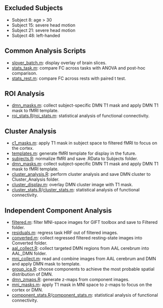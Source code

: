 ## Excluded Subjects
- Subject 8: age > 30
- Subject 15: severe head motion
- Subject 21: severe head motion
- Subject 48: left-handed

## Common Analysis Scripts
- [slover_batch.m](slover_batch.m): display overlay of brain slices.
- [stats_task.m](stats_task.m): compare FC across tasks with ANOVA and post-hoc comparison.
- [stats_rest.m](stats_rest.m): compare FC across rests with paired t test.

## ROI Analysis
- [dmn_masks.m](dmn_masks.m): collect subject-specific DMN T1 mask and apply DMN T1 mask to fMRI template.
- [roi_stats.R](roi_stats.R)/[roi_stats.m](roi_stats.m): statistical analysis of functional connectivity.

## Cluster Analysis

- [c1_masks.m](c1_masks.m): apply T1 mask in subject space to filtered fMRI to focus on the cortex.
- [templates.m](templates.R): generate fMRI template for display in the future.
- [subjects.R](subjects.R): normalize fMRI and save .RData to Subjects folder.
- [dmn_masks.m](dmn_masks.m): collect subject-specific DMN T1 mask and apply DMN T1 mask to fMRI template.
- [cluster_analysis.R](cluster_analysis.R): perform cluster analysis and save DMN cluster to Cluster_Analysis folder.
- [cluster_display.m](cluster_display.m): overlay DMN cluster image with T1 mask.
- [cluster_stats.R](cluster_stats.R)/[cluster_stats.m](cluster_stats.m): statistical analysis of functional connectivity.

## Independent Component Analysis

- [filtered.m](filtered.m): filter MNI-space images for GIFT toolbox and save to Filtered folder.
- [residuals.m](residuals.m): regress task HRF out of filtered images.
- [converted.m](converted.m): collect regressed filtered resting-state images into Converted folder.
- [aal_collect.R](aal_collect.R): collect targeted DMN regions from AAL cerebrum into AAL_DMN folder.
- [mni_collect.m](mni_collect.m): read and combine images from AAL cerebrum and DMN and apply DMN mask to template.
- [group_ica.R](group_ica.R): choose components to achieve the most probable spatial distribution of DMN.
- [dmn_zmaps.R](dmn_zmaps.R): generate z-maps from component images.
- [mni_masks.m](mni_masks.m): apply T1 mask in MNI space to z-maps to focus on the cortex or DMN.
- [component_stats.R](component_stats.R)/[component_stats.m](component_stats.m): statistical analysis of functional connectivity.
